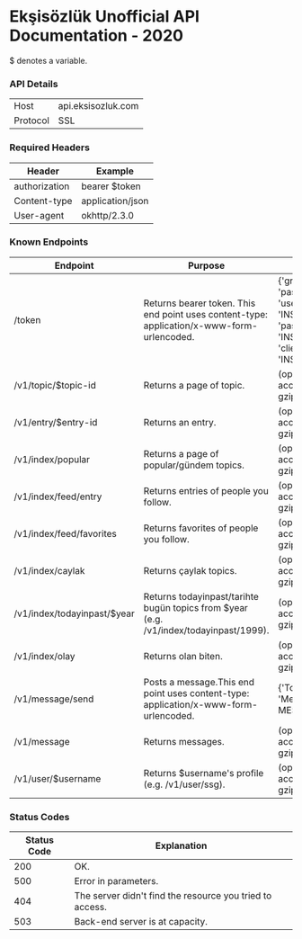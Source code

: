 # Ekşisözlük Unofficial API Documentation - 2020
$ denotes a variable.
### API Details
<table>
	<tbody>
		<tr>
			<td>Host</td>
			<td>api.eksisozluk.com</td>
		</tr>
		<tr>
			<td>Protocol</td>
			<td>SSL</td>
		</tr>
	</tbody>
</table>

### Required Headers
<table>
	<thead>
		<tr>
			<th>Header</th>
			<th>Example</th>
		</tr>
	</thead>
	<tbody>
		<tr>
			<td>authorization</td>
			<td>bearer $token</td>
		</tr>
		<tr>
			<td>Content-type</td>
			<td>application/json</td>
		</tr>
		<tr>
			<td>User-agent</td>
			<td>okhttp/2.3.0</td>
		</tr>
	</tbody>
</table>

### Known Endpoints

<table>
   <thead>
      <tr>
         <th>Endpoint</th>
         <th>Purpose</th>
         <th>Data</th>
         <th>Method</th>
      </tr>
   </thead>
   <tbody>
      <tr>
         <td>/token</td>
         <td>Returns bearer token. This end point uses content-type: application/x-www-form-urlencoded.</td>
         <td>{'grant_type': 'password', 'username': 'INSERT_USERNAME', 'password': 'INSERT_PW', 'client_secret': 'INSERT_CS_HERE'}</td>
         <td>GET</td>
      </tr>
	  <tr>
		 <td>/v1/topic/$topic-id</td>
		 <td>Returns a page of topic.</td>
		 <td>(optional) add accept-encoding:	gzip to headers.</td>
		 <td>GET</td>
	  </tr>
	  <tr>
		 <td>/v1/entry/$entry-id</td>
		 <td>Returns an entry.</td>
		 <td>(optional) add accept-encoding:	gzip to headers.</td>
		 <td>GET</td>
	  </tr>
	  <tr>
		 <td>/v1/index/popular</td>
		 <td>Returns a page of popular/gündem topics.</td>
		 <td>(optional) add accept-encoding:	gzip to headers.</td>
		 <td>GET</td>
	  </tr>
	  <tr>
		 <td>/v1/index/feed/entry</td>
		 <td>Returns entries of people you follow.</td>
		 <td>(optional) add accept-encoding:	gzip to headers.</td>
		 <td>GET</td>
	  </tr>
	  <tr>
		 <td>/v1/index/feed/favorites</td>
		 <td>Returns favorites of people you follow.</td>
		 <td>(optional) add accept-encoding:	gzip to headers.</td>
		 <td>GET</td>
	  </tr>
	  <tr>
		 <td>/v1/index/caylak</td>
		 <td>Returns çaylak topics.</td>
		 <td>(optional) add accept-encoding:	gzip to headers.</td>
		 <td>GET</td>
	  </tr>
	  <tr>
		 <td>/v1/index/todayinpast/$year</td>
		 <td>Returns todayinpast/tarihte bugün topics from $year (e.g. /v1/index/todayinpast/1999).</td>
		 <td>(optional) add accept-encoding:	gzip to headers.</td>
		 <td>GET</td>
	  </tr>
	  <tr>
		 <td>/v1/index/olay</td>
		 <td>Returns olan biten.</td>
		 <td>(optional) add accept-encoding:	gzip to headers.</td>
		 <td>GET</td>
	  </tr>
	  <tr>
		 <td>/v1/message/send</td>
		 <td>Posts a message.This end point uses content-type: application/x-www-form-urlencoded. </td>
		 <td>{'To': RECIPIENT, 'Message': MESSAGE}</td>
		 <td>POST</td>
	  </tr>
	  	  <tr>
		 <td>/v1/message</td>
		 <td>Returns messages.</td>
		 <td>(optional) add accept-encoding:	gzip to headers.</td>
		 <td>GET</td>
	  </tr>
	  <tr>
		 <td>/v1/user/$username</td>
		 <td>Returns $username's profile (e.g. /v1/user/ssg).</td>
		 <td>(optional) add accept-encoding:	gzip to headers.</td>
		 <td>GET</td>
	  </tr>
   </tbody>
</table>

### Status Codes
<table>
	<thead>
		<tr>
			<th>Status Code</th>
			<th>Explanation</th>
		</tr>
	</thead>
	<tbody>
		<tr>
			<td>200</td>
			<td>OK.</td>
		</tr>
		<tr>
			<td>500</td>
			<td>Error in parameters.</td>
		</tr>
		<tr>
			<td>404</td>
			<td>The server didn't find the resource you tried to access.</td>
		</tr>
		<tr>
			<td>503</td>
			<td>Back-end server is at capacity.</td>
		</tr>
	</tbody>
</table>

